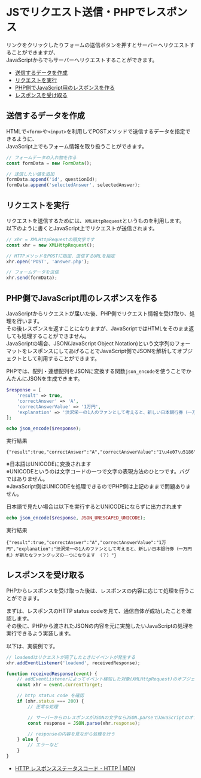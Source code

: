 # JSでリクエスト送信・PHPでレスポンス
リンクをクリックしたりフォームの送信ボタンを押すとサーバーへリクエストすることができますが、  
JavaScriptからでもサーバーへリクエストすることができます。

<!-- TOC -->

- [送信するデータを作成](#%E9%80%81%E4%BF%A1%E3%81%99%E3%82%8B%E3%83%87%E3%83%BC%E3%82%BF%E3%82%92%E4%BD%9C%E6%88%90)
- [リクエストを実行](#%E3%83%AA%E3%82%AF%E3%82%A8%E3%82%B9%E3%83%88%E3%82%92%E5%AE%9F%E8%A1%8C)
- [PHP側でJavaScript用のレスポンスを作る](#php%E5%81%B4%E3%81%A7javascript%E7%94%A8%E3%81%AE%E3%83%AC%E3%82%B9%E3%83%9D%E3%83%B3%E3%82%B9%E3%82%92%E4%BD%9C%E3%82%8B)
- [レスポンスを受け取る](#%E3%83%AC%E3%82%B9%E3%83%9D%E3%83%B3%E3%82%B9%E3%82%92%E5%8F%97%E3%81%91%E5%8F%96%E3%82%8B)

<!-- /TOC -->

## 送信するデータを作成
HTMLで`<form>`や`<input>`を利用してPOSTメソッドで送信するデータを指定できるように、  
JavaScript上でもフォーム情報を取り扱うことができます。

```js
// フォームデータの入れ物を作る
const formData = new FormData();

// 送信したい値を追加
formData.append('id', questionId);
formData.append('selectedAnswer', selectedAnswer);
```

## リクエストを実行
リクエストを送信するためには、`XMLHttpRequest`というものを利用します。  
以下のように書くとJavaScript上でリクエストが送信されます。

```js
// xhr = XMLHttpRequestの頭文字です
const xhr = new XMLHttpRequest();

// HTTPメソッドをPOSTに指定、送信するURLを指定
xhr.open('POST', 'answer.php');

// フォームデータを送信
xhr.send(formData);
```

## PHP側でJavaScript用のレスポンスを作る
JavaScriptからリクエストが届いた後、PHP側でリクエスト情報を受け取り、処理を行います。  
その後レスポンスを返すことになりますが、JavaScriptではHTMLをそのまま返しても処理することができません。  
JavaScriptの場合、JSON(JavaScript Object Notation)という文字列のフォーマットをレスポンスにしてあげることでJavaScript側でJSONを解析してオブジェクトとして利用することができます。

PHPでは、配列・連想配列をJSONに変換する関数`json_encode`を使うことでかんたんにJSONを生成できます。

```php
$response = [
    'result' => true,
    'correctAnswer' => 'A',
    'correctAnswerValue' => '1万円',
    'explanation' => '渋沢栄一の1人のファンとして考えると、新しい日本銀行券（一万円札）が新たなファングッズの一つになります（？）',
];

echo json_encode($response);
```

実行結果
```
{"result":true,"correctAnswer":"A","correctAnswerValue":"1\u4e07\u5186","explanation":"\u6e0b\u6ca2\u6804\u4e00\u306e1\u4eba\u306e\u30d5\u30a1\u30f3\u3068\u3057\u3066\u8003\u3048\u308b\u3068\u3001\u65b0\u3057\u3044\u65e5\u672c\u9280\u884c\u5238\uff08\u4e00\u4e07\u5186\u672d\uff09\u304c\u65b0\u305f\u306a\u30d5\u30a1\u30f3\u30b0\u30c3\u30ba\u306e\u4e00\u3064\u306b\u306a\u308a\u307e\u3059\uff08\uff1f\uff09"}
```
※日本語はUNICODEに変換されます  
※UNICODEというのは文字コードの一つで文字の表現方法のひとつです。バグではありません。  
※JavaScript側はUNICODEを処理できるのでPHP側は上記のままで問題ありません。

日本語で見たい場合は以下を実行するとUNICODEにならずに出力されます
```php
echo json_encode($response, JSON_UNESCAPED_UNICODE);
```
実行結果
```
{"result":true,"correctAnswer":"A","correctAnswerValue":"1万円","explanation":"渋沢栄一の1人のファンとして考えると、新しい日本銀行券（一万円札）が新たなファングッズの一つになります （？）"}
```


## レスポンスを受け取る
PHPからレスポンスを受け取った後は、レスポンスの内容に応じて処理を行うことができます。

まずは、レスポンスのHTTP status codeを見て、通信自体が成功したことを確認します。  
その後に、PHPから渡されたJSONの内容を元に実施したいJavaScriptの処理を実行できるよう実装します。

以下は、実装例です。

```js
// loadendはリクエストが完了したときにイベントが発生する
xhr.addEventListener('loadend', receivedResponse);

function receivedResponse(event) {
    // addEventListenerによってイベント検知した対象(XMLHttpRequest)のオブジェクトを取得
    const xhr = event.currentTarget;

    // http status code を確認
    if (xhr.status === 200) {
        // 正常な処理

        // サーバーからのレスポンスがJSONの文字ならJSON.parseでJavaScriptのオブジェクトに変換
        const response = JSON.parse(xhr.response);

        // responseの内容を見ながら処理を行う
    } else {
        // エラーなど
    }
}
```

- [HTTP レスポンスステータスコード - HTTP | MDN](https://developer.mozilla.org/ja/docs/Web/HTTP/Status)